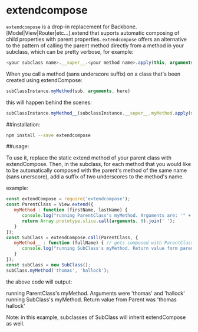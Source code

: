 # extendcompose
`extendcompose` is a drop-in replacement for Backbone.[Model|View|Router|etc...].extend that suports automatic composing of child properties with parent properties. `extendcompose` offers an alternative to the pattern of calling the parent method directly from a method in your subclass, which can be pretty verbose, for example:

```js
<your subclass name>.__super__.<your method name>.apply(this, arguments) // pffew!
```

When you call a method (sans underscore suffix) on a class that's been created using extendCompose:

```js
subClassInstance.myMethod(sub, arguments, here)
```

this will happen behind the scenes:
```js
subClassInstance.myMethod__(subclassInstance.__super__.myMethod.apply(subClassInstance, [some, arguments, here]))
```

##installation:
```sh
npm install --save extendcompose
```

##usage:

To use it, replace the static extend method of your parent class with extendCompose.
Then, in the subclass, for each method that you would like to be automatically composed with
the parent's method of the same name (sans unerscore), add a suffix of two underscores to the method's name.

example:

```js
const extendCompose = require('extendcompose');
const ParentClass = View.extend({
   myMethod : function (firstName, lastName) {
      console.log("running ParentClass's myMethod. Arguments are: '" + arguments + "'");
      return Array.prototype.slice.call(arguments, 0).join(' ');
   }
});
const SubClass = extendCompose.call(ParentClass, {
   myMethod__ : function (fullName) { // gets composed with ParentClass.prototype.myMethod
      console.log("running SubClass's myMethod. Return value form parent was '" + fullName + "'")
   }
});
const subClass = new SubClass();
subClass.myMethod('thomas', 'hallock');
```

the above code will output:

running ParentClass's myMethod. Arguments were 'thomas' and 'hallock'
running SubClass's myMethod. Return value from Parent was 'thomas hallock'

Note: in this example, subclasses of SubClass will inherit extendCompose as well.

